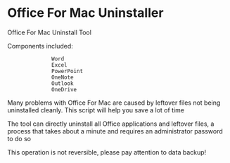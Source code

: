 # Office For Mac Uninstaller

Office For Mac Uninstall Tool


Components included:

                  Word
                  Excel
                  PowerPoint
                  OneNote
                  Outlook
                  OneDrive

Many problems with Office For Mac are caused by leftover files not being uninstalled cleanly. This script will help you save a lot of time

The tool can directly uninstall all Office applications and leftover files, a process that takes about a minute and requires an administrator password to do so


This operation is not reversible, please pay attention to data backup!


